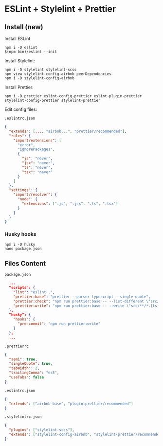 # ESLint + Stylelint + Prettier

## Install (new)

Install ESLint

```shell
npm i -D eslint
$(npm bin)/eslint --init
```

Install Stylelint:

```shell
npm i -D stylelint stylelint-scss
npm view stylelint-config-airbnb peerDependencies
npm i -D stylelint-config-airbnb
```

Install Prettier:

```shell
npm i -D prettier eslint-config-prettier eslint-plugin-prettier stylelint-config-prettier stylelint-prettier
```

Edit config files:

`.eslintrc.json`

```json
{
  "extends": [..., "airbnb...", "prettier/recommended"],
  "rules": {
    "import/extensions": [
      "error",
      "ignorePackages",
      {
        "js": "never",
        "jsx": "never",
        "ts": "never",
        "tsx": "never"
      }
    ]
  },
  "settings": {
    "import/resolver": {
      "node": {
        "extensions": [".js", ".jsx", ".ts", ".tsx"]
      }
    }
  }
}
```

### Husky hooks

```shell
npm i -D husky
nano package.json
```

## Files Content

`package.json`

```json
  ...
  "scripts": {
    "lint": "eslint .",
    "prettier:base": "prettier --parser typescript --single-quote",
    "prettier:check": "npm run prettier:base -- --list-different \"src/**/*.{ts,tsx}\"",
    "prettier:write": "npm run prettier:base -- --write \"src/**/*.{ts,tsx}\"",
  },
  "husky": {
    "hooks": {
      "pre-commit": "npm run prettier:write"
    }
  },
  ...
```

`.prettierrc`

```json
{
  "semi": true,
  "singleQuote": true,
  "tabWidth": 2,
  "trailingComma": "es5",
  "useTabs": false
}
```

`.eslintrc.json`

```json
{
  "extends": ["airbnb-base", "plugin:prettier/recommended"]
}
```

`.stylelintrc.json`

```json
{
  "plugins": ["stylelint-scss"],
  "extends": ["stylelint-config-airbnb", "stylelint-prettier/recommended"]
}
```
